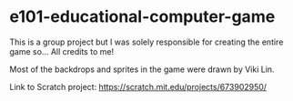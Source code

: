 # e101-educational-computer-game

This is a group project but I was solely responsible for creating the entire game so... All credits to me! 

Most of the backdrops and sprites in the game were drawn by Viki Lin. 

Link to Scratch project: https://scratch.mit.edu/projects/673902950/
